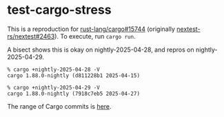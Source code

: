 # test-cargo-stress

This is a reproduction for [rust-lang/cargo#15744](https://github.com/rust-lang/cargo/issues/15744) (originally [nextest-rs/nextest#2463](https://github.com/nextest-rs/nextest/issues/2463)). To execute, run `cargo run`.

A bisect shows this is okay on nightly-2025-04-28, and repros on nightly-2025-04-29.

```
% cargo +nightly-2025-04-28 -V
cargo 1.88.0-nightly (d811228b1 2025-04-15)

% cargo +nightly-2025-04-29 -V
cargo 1.88.0-nightly (7918c7eb5 2025-04-27)
```

The range of Cargo commits is [here](https://github.com/rust-lang/cargo/compare/d811228b1..7918c7eb5).
